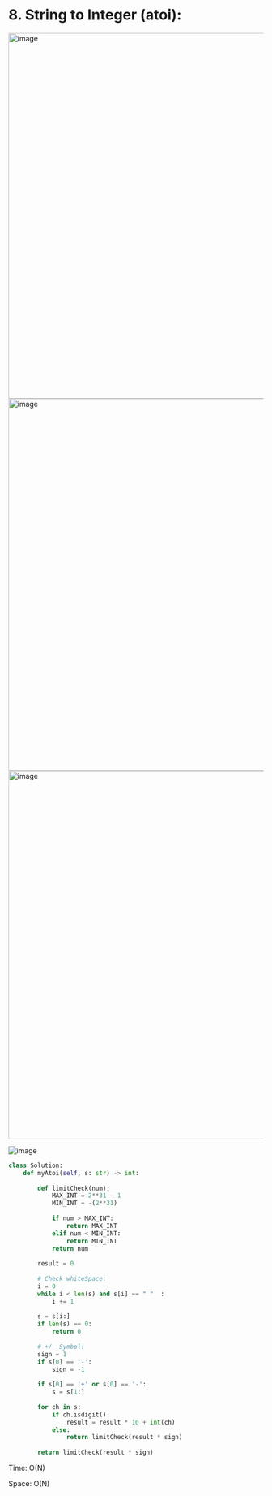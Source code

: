# 8. String to Integer (atoi):

<img width="720" alt="image" src="https://user-images.githubusercontent.com/35987583/168494906-d838e633-a722-42db-9be2-70a0a316f2f8.png">
<img width="733" alt="image" src="https://user-images.githubusercontent.com/35987583/168494911-f669b106-e188-4814-8968-39f35d17a0ea.png">
<img width="726" alt="image" src="https://user-images.githubusercontent.com/35987583/168494913-96725234-b23c-45f9-b8e7-3b32722bedb0.png">


![image](https://user-images.githubusercontent.com/35987583/168494989-42fb5565-7e0b-4f90-b04a-2adfc11d0e81.png)

```python
class Solution:
    def myAtoi(self, s: str) -> int:
        
        def limitCheck(num):
            MAX_INT = 2**31 - 1
            MIN_INT = -(2**31)
            
            if num > MAX_INT:
                return MAX_INT
            elif num < MIN_INT:
                return MIN_INT
            return num
        
        result = 0
        
        # Check whiteSpace:
        i = 0        
        while i < len(s) and s[i] == " "  :
            i += 1
        
        s = s[i:]
        if len(s) == 0:
            return 0
        
        # +/- Symbol:
        sign = 1
        if s[0] == '-':
            sign = -1
        
        if s[0] == '+' or s[0] == '-':
            s = s[1:]
            
        for ch in s:
            if ch.isdigit():
                result = result * 10 + int(ch)
            else:
                return limitCheck(result * sign)
        
        return limitCheck(result * sign)    
```

Time: O(N)

Space: O(N)
